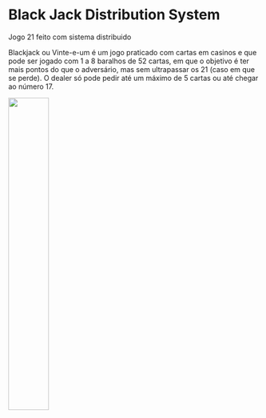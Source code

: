 # Black Jack Distribution System
 Jogo 21 feito com sistema distribuido
 
Blackjack ou Vinte-e-um é um jogo praticado com cartas em casinos e que pode ser jogado com 1 a 8 baralhos de 52 cartas, em que o objetivo é ter mais pontos do que o adversário, mas sem ultrapassar os 21 (caso em que se perde). O dealer só pode pedir até um máximo de 5 cartas ou até chegar ao número 17.
 
<img width="40%" src="https://37.media.tumblr.com/4d7bf0aff8250cd7cb77ddfa73d21b9a/tumblr_miyo4heYss1qedb29o1_500.gif">
